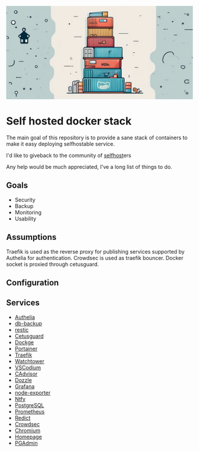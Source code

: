 ![Logo](https://github.com/EsOsO/self-stack/blob/1425fb760c3c18d3905337ae477ff9356ccb3758/logo.png)

# Self hosted docker stack

The main goal of this repository is to provide a sane stack of containers to make it easy deploying selfhostable service.

I'd like to giveback to the community of [selfhost](https://reddit.com/r/selfhost)ers

Any help would be much appreciated, I've a long list of things to do.

## Goals

- Security
- Backup
- Monitoring
- Usability

## Assumptions

Traefik is used as the reverse proxy for publishing services supported by Authelia for authentication.
Crowdsec is used as traefik bouncer.
Docker socket is proxied through cetusguard.

## Configuration

## Services

- [Authelia]()
- [db-backup]()
- [restic](https://restic.readthedocs.io/en/stable/index.html)
- [Cetusguard]()
- [Dockge]()
- [Portainer]()
- [Traefik]()
- [Watchtower]()
- [VSCodium]()
- [CAdvisor]()
- [Dozzle]()
- [Grafana]()
- [node-exporter]()
- [Ntfy]()
- [PostgreSQL]()
- [Prometheus]()
- [Redict]()
- [Crowdsec]()
- [Chromium]()
- [Homepage](https://gethomepage.com)
- [PGAdmin]()
